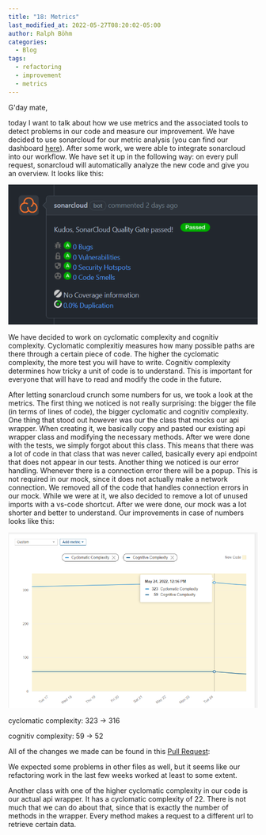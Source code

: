 ```yaml
---
title: "18: Metrics"
last_modified_at: 2022-05-27T08:20:02-05:00
author: Ralph Böhm
categories:
  - Blog
tags:
  - refactoring
  - improvement
  - metrics
---
```


G'day mate,

today I want to talk about how we use metrics and the associated tools to detect problems in our code and measure our improvement. We have decided to use sonarcloud for our metric analysis (you can find our dashboard [here](https://sonarcloud.io/project/overview?id=DHBW-Experts_app)). After some work, we were able to integrate sonarcloud into our workflow. We have set it up in the following way: on every pull request, sonarcloud will automatically analyze the new code and give you an overview. It looks like this:

![SonarCloud analysis](/assets/images/sonar.png)

We have decided to work on cyclomatic complexity and cognitiv complexity. Cyclomatic complexitiy measures how many possible paths are there through a certain piece of code. The higher the cyclomatic complexity, the more test you will have to write. Cognitiv complexity determines how tricky a unit of code is to understand. This is important for everyone that will have to read and modify the code in the future.

After letting sonarcloud crunch some numbers for us, we took a look at the metrics. The first thing we noticed is not really surprising: the bigger the file (in terms of lines of code), the bigger cyclomatic and cognitiv complexity. One thing that stood out however was our the class that mocks our api wrapper. When creating it, we basically copy and pasted our existing api wrapper class and modifying the necessary methods. After we were done with the tests, we simply forgot about this class. This means that there was a lot of code in that class that was never called, basically every api endpoint that does not appear in our tests. Another thing we noticed is our error handling. Whenever there is a connection error there will be a popup. This is not required in our mock, since it does not actually make a network connection. We removed all of the code that handles connection errors in our mock. While we were at it, we also decided to remove a lot of unused imports with a vs-code shortcut. After we were done, our mock was a lot shorter and better to understand. Our improvements in case of numbers looks like this:

![SonarCloud graph](/assets/images/sonarGraph.png)

cyclomatic complexity: 323 -> 316

cognitiv complexity: 59 -> 52

All of the changes we made can be found in this [Pull Request](https://github.com/DHBW-Experts/app/pull/35):

We expected some problems in other files as well, but it seems like our refactoring work in the last few weeks worked at least to some extent.

Another class with one of the higher cyclomatic complexity in our code is our actual api wrapper. It has a cyclomatic complexity of 22. There is not much that we can do about that, since that is exactly the number of methods in the wrapper. Every method makes a request to a different url to retrieve certain data.

